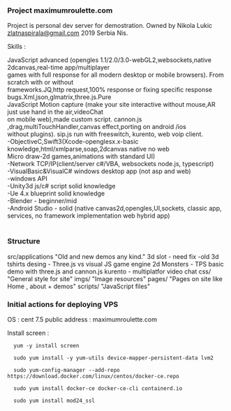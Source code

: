 
### Project maximumroulette.com ###

 Project is personal dev server for demostration.
 Owned by Nikola Lukic zlatnaspirala@gmail.com 2019 Serbia Nis.

 Skills :

JavaScript advanced (opengles 1.1/2.0/3.0-webGL2,websockets,native 2dcanvas,real-time app/multiplayer <br/>
games with full response for all modern desktop or mobile browsers). From scratch with or without <br/>
frameworks.JQ,http request,100% response or fixing specific response bugs.Xml,json,glmatrix,three.js.Pure<br/>
JavaScript Motion capture (make your site interactive without mouse,AR just use hand in the air,videoChat<br/>
on mobile web),made custom script. cannon.js ,drag,multiTouchHandler,canvas effect,porting on android /ios<br/>
without plugins). sip.js run with freeswitch, kurento, web voip client.<br/>
-ObjectiveC,Swift3(Xcode-openglesx.x-basic knowledge,html/xmlparse,soap,2dcanvas native no web<br/>
 Micro draw-2d games,animations with standard UI)<br/>
-Network TCP/IP(client/server c#/VBA, websockets node.js, typescript)<br/>
-VisualBasic&VisualC# windows desktop app (not asp and web)<br/>
-windows API<br/>
-Unity3d js/c# script solid knowledge<br/>
-Ue 4.x blueprint solid knowledge<br/>
-Blender - beginner/mid<br/>
-Android Studio - solid (native canvas2d,opengles,UI,sockets, classic app, services, no framework implementation web hybrid app)<br/>
<br/>

### Structure ###

 src/applications "Old and new demos any kind."
   3d slot - need fix -old
   3d tshirts desing - Three.js vs visual JS game engine 2d
   Monsters - TPS basic demo with three.js and cannon.js
   kurento - multiplatfor video chat
 css/             "General style for site"
 imgs/            "Image resources"
 pages/           "Pages on site like Home , about + demos"
 scripts/         "JavaScript files"


### Initial actions for deploying VPS ###

 OS : cent 7.5
 public address : maximumroulette.com

 Install screen :

```console
  yum -y install screen

  sudo yum install -y yum-utils device-mapper-persistent-data lvm2

  sudo yum-config-manager --add-repo https://download.docker.com/linux/centos/docker-ce.repo

  sudo yum install docker-ce docker-ce-cli containerd.io
```

```
  sudo yum install mod24_ssl
```

